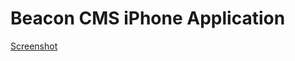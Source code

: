 Beacon CMS iPhone Application
=====================

[Screenshot](https://beacon-cms.s3.amazonaws.com/thumb_IMG_3454_1024.jpg)

